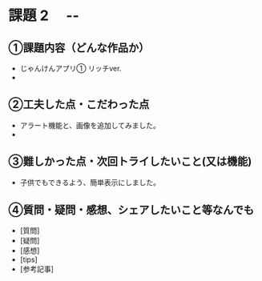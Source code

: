 # 課題 2　 --

## ①課題内容（どんな作品か）
- じゃんけんアプリ① リッチver.
- 
## ②工夫した点・こだわった点

- アラート機能と、画像を追加してみました。 
-  

## ③難しかった点・次回トライしたいこと(又は機能)
- 子供でもできるよう、簡単表示にしました。 
 

## ④質問・疑問・感想、シェアしたいこと等なんでも
- [質問]
- [疑問]
- [感想]
- [tips]
- [参考記事]
